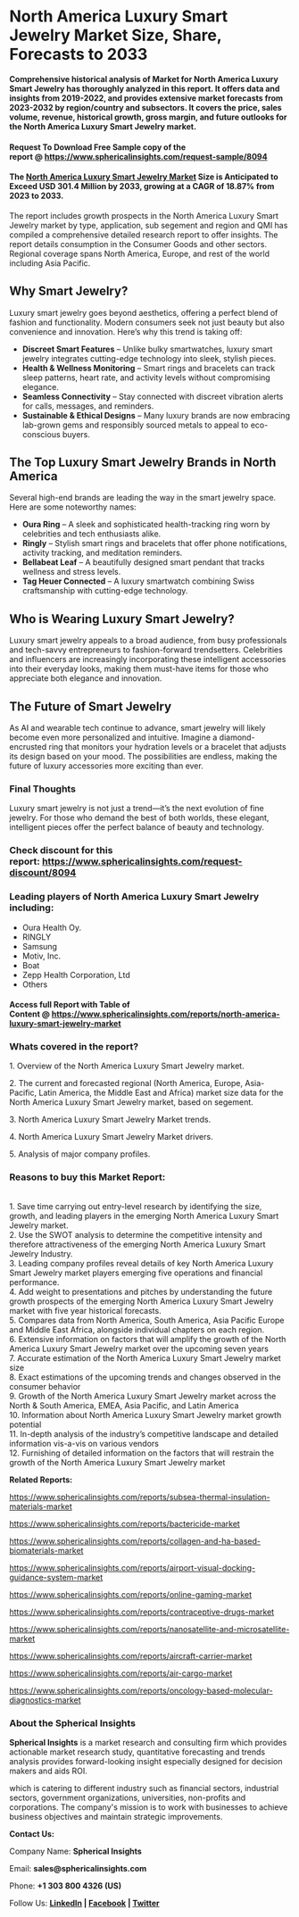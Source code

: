 <div class="content-title">
<h1>North America Luxury Smart Jewelry Market Size, Share, Forecasts to 2033</h1>
<div class="content-body__detail">
<section id="section_0" class="entry fr-view">
<p><strong>Comprehensive historical analysis of Market for North America Luxury Smart Jewelry has thoroughly analyzed in this report. It offers data and insights from 2019-2022, and provides extensive market forecasts from 2023-2032 by region/country and subsectors. It covers the price, sales volume, revenue, historical growth, gross margin, and future outlooks for the North America Luxury Smart Jewelry market.</strong></p>
<h4>Request To Download Free Sample copy of the report&nbsp;@&nbsp;<a href="https://www.sphericalinsights.com/request-sample/8094" target="_blank" rel="noopener">https://www.sphericalinsights.com/request-sample/8094</a></h4>
<h4><strong>The&nbsp;<a href="https://www.sphericalinsights.com/reports/north-america-luxury-smart-jewelry-market" target="_blank" rel="noopener">North America Luxury Smart Jewelry Market</a>&nbsp;Size is Anticipated to Exceed USD 301.4 Million by 2033, growing at a CAGR of 18.87% from 2023 to 2033.</strong></h4>
<p>The report includes growth prospects in the&nbsp;North America Luxury Smart Jewelry market by type, application, sub segement and region and QMI has compiled a comprehensive detailed research report to offer insights. The report details consumption in the Consumer Goods and other sectors. Regional coverage spans North America, Europe, and rest of the world including Asia Pacific.</p>
<h2 data-start="633" data-end="656">Why Smart Jewelry?</h2>
<p data-start="658" data-end="871">Luxury smart jewelry goes beyond aesthetics, offering a perfect blend of fashion and functionality. Modern consumers seek not just beauty but also convenience and innovation. Here&rsquo;s why this trend is taking off:</p>
<ul data-start="873" data-end="1443">
<li data-start="873" data-end="1017"><strong data-start="875" data-end="902">Discreet Smart Features</strong>&nbsp;&ndash; Unlike bulky smartwatches, luxury smart jewelry integrates cutting-edge technology into sleek, stylish pieces.</li>
<li data-start="1018" data-end="1171"><strong data-start="1020" data-end="1052">Health &amp; Wellness Monitoring</strong>&nbsp;&ndash; Smart rings and bracelets can track sleep patterns, heart rate, and activity levels without compromising elegance.</li>
<li data-start="1172" data-end="1285"><strong data-start="1174" data-end="1199">Seamless Connectivity</strong>&nbsp;&ndash; Stay connected with discreet vibration alerts for calls, messages, and reminders.</li>
<li data-start="1286" data-end="1443"><strong data-start="1288" data-end="1321">Sustainable &amp; Ethical Designs</strong>&nbsp;&ndash; Many luxury brands are now embracing lab-grown gems and responsibly sourced metals to appeal to eco-conscious buyers.</li>
</ul>
<h2 data-start="1445" data-end="1502">The Top Luxury Smart Jewelry Brands in North America</h2>
<p data-start="1504" data-end="1609">Several high-end brands are leading the way in the smart jewelry space. Here are some noteworthy names:</p>
<ul data-start="1611" data-end="2065">
<li data-start="1611" data-end="1725"><strong data-start="1613" data-end="1626">Oura Ring</strong>&nbsp;&ndash; A sleek and sophisticated health-tracking ring worn by celebrities and tech enthusiasts alike.</li>
<li data-start="1726" data-end="1853"><strong data-start="1728" data-end="1738">Ringly</strong>&nbsp;&ndash; Stylish smart rings and bracelets that offer phone notifications, activity tracking, and meditation reminders.</li>
<li data-start="1854" data-end="1955"><strong data-start="1856" data-end="1874">Bellabeat Leaf</strong>&nbsp;&ndash; A beautifully designed smart pendant that tracks wellness and stress levels.</li>
<li data-start="1956" data-end="2065"><strong data-start="1958" data-end="1981">Tag Heuer Connected</strong>&nbsp;&ndash; A luxury smartwatch combining Swiss craftsmanship with cutting-edge technology.</li>
</ul>
<h2 data-start="2067" data-end="2108">Who is Wearing Luxury Smart Jewelry?</h2>
<p data-start="2110" data-end="2446">Luxury smart jewelry appeals to a broad audience, from busy professionals and tech-savvy entrepreneurs to fashion-forward trendsetters. Celebrities and influencers are increasingly incorporating these intelligent accessories into their everyday looks, making them must-have items for those who appreciate both elegance and innovation.</p>
<h2 data-start="2448" data-end="2480">The Future of Smart Jewelry</h2>
<p data-start="2482" data-end="2822">As AI and wearable tech continue to advance, smart jewelry will likely become even more personalized and intuitive. Imagine a diamond-encrusted ring that monitors your hydration levels or a bracelet that adjusts its design based on your mood. The possibilities are endless, making the future of luxury accessories more exciting than ever.</p>
<h3 data-start="2824" data-end="2844">Final Thoughts</h3>
<p data-start="2846" data-end="3061">Luxury smart jewelry is not just a trend&mdash;it&rsquo;s the next evolution of fine jewelry. For those who demand the best of both worlds, these elegant, intelligent pieces offer the perfect balance of beauty and technology.</p>
<h3><strong>Check discount for this report:&nbsp;<a href="https://www.sphericalinsights.com/request-discount/8094" target="_blank" rel="noopener">https://www.sphericalinsights.com/request-discount/8094</a></strong></h3>
<h3><strong>Leading players of North America Luxury Smart Jewelry including:</strong></h3>
<ul>
<li>Oura Health Oy.</li>
<li>RINGLY</li>
<li>Samsung</li>
<li>Motiv, Inc.</li>
<li>Boat</li>
<li>Zepp Health Corporation, Ltd</li>
<li>Others</li>
</ul>
<h4>Access full Report with Table of Content&nbsp;@&nbsp;<a href="https://www.sphericalinsights.com/reports/north-america-luxury-smart-jewelry-market" target="_blank" rel="noopener">https://www.sphericalinsights.com/reports/north-america-luxury-smart-jewelry-market</a></h4>
<h3><strong>Whats covered in the report?</strong></h3>
<p>1. Overview of the North America Luxury Smart Jewelry market.</p>
<p>2. The current and forecasted regional (North America, Europe, Asia-Pacific, Latin America, the Middle East and Africa) market size data for the North America Luxury Smart Jewelry market, based on segement.</p>
<p>3. North America Luxury Smart Jewelry Market trends.</p>
<p>4. North America Luxury Smart Jewelry Market drivers.</p>
<p>5. Analysis of major company profiles.</p>
<h3><strong>Reasons to buy this Market Report:</strong></h3>
<p><br />1. Save time carrying out entry-level research by identifying the size, growth, and leading players in the emerging North America Luxury Smart Jewelry market.<br />2. Use the SWOT analysis to determine the competitive intensity and therefore attractiveness of the emerging North America Luxury Smart Jewelry Industry.<br />3. Leading company profiles reveal details of key North America Luxury Smart Jewelry market players emerging five operations and financial performance.<br />4. Add weight to presentations and pitches by understanding the future growth prospects of the emerging North America Luxury Smart Jewelry market with five year historical forecasts.<br />5. Compares data from North America, South America, Asia Pacific Europe and Middle East Africa, alongside individual chapters on each region.<br />6. Extensive information on factors that will amplify the growth of the North America Luxury Smart Jewelry market over the upcoming seven years<br />7. Accurate estimation of the&nbsp;North America Luxury Smart Jewelry market size<br />8. Exact estimations of the upcoming trends and changes observed in the consumer behavior<br />9. Growth of the&nbsp;North America Luxury Smart Jewelry market across the North &amp; South America, EMEA, Asia Pacific, and Latin America<br />10. Information about North America Luxury Smart Jewelry market growth potential<br />11. In-depth analysis of the industry&rsquo;s competitive landscape and detailed information vis-a-vis on various vendors<br />12. Furnishing of detailed information on the factors that will restrain the growth of the North America Luxury Smart Jewelry market</p>
<p><strong>Related Reports:</strong></p>
<p><a href="https://www.sphericalinsights.com/reports/subsea-thermal-insulation-materials-market">https://www.sphericalinsights.com/reports/subsea-thermal-insulation-materials-market</a></p>
<p><a href="https://www.sphericalinsights.com/reports/bactericide-market">https://www.sphericalinsights.com/reports/bactericide-market</a>&nbsp;</p>
<p><a href="https://www.sphericalinsights.com/reports/collagen-and-ha-based-biomaterials-market">https://www.sphericalinsights.com/reports/collagen-and-ha-based-biomaterials-market</a></p>
<p><a href="https://www.sphericalinsights.com/reports/airport-visual-docking-guidance-system-market">https://www.sphericalinsights.com/reports/airport-visual-docking-guidance-system-market</a></p>
<p><a href="https://www.sphericalinsights.com/reports/online-gaming-market">https://www.sphericalinsights.com/reports/online-gaming-market</a></p>
<p><a href="https://www.sphericalinsights.com/reports/contraceptive-drugs-market">https://www.sphericalinsights.com/reports/contraceptive-drugs-market</a></p>
<p><a href="https://www.sphericalinsights.com/reports/nanosatellite-and-microsatellite-market">https://www.sphericalinsights.com/reports/nanosatellite-and-microsatellite-market</a></p>
<p><a href="https://www.sphericalinsights.com/reports/aircraft-carrier-market">https://www.sphericalinsights.com/reports/aircraft-carrier-market</a></p>
<p><a href="https://www.sphericalinsights.com/reports/air-cargo-market">https://www.sphericalinsights.com/reports/air-cargo-market</a></p>
<p><a href="https://www.sphericalinsights.com/reports/oncology-based-molecular-diagnostics-market">https://www.sphericalinsights.com/reports/oncology-based-molecular-diagnostics-market</a></p>
<h3><strong>About the Spherical Insights</strong></h3>
<p><strong>Spherical Insights</strong>&nbsp;is a market research and consulting firm which provides actionable market research study, quantitative forecasting and trends analysis provides forward-looking insight especially designed for decision makers and aids ROI.</p>
<p>which is catering to different industry such as financial sectors, industrial sectors, government organizations, universities, non-profits and corporations. The company's mission is to work with businesses to achieve business objectives and maintain strategic improvements.</p>
<p><strong>Contact Us:</strong></p>
<p>Company Name:&nbsp;<strong>Spherical Insights</strong></p>
<p>Email:&nbsp;<strong>sales@sphericalinsights.com</strong></p>
<p>Phone:&nbsp;<strong>+1 303 800 4326 (US)</strong></p>
<p>Follow Us:&nbsp;<strong><a href="https://www.linkedin.com/company/spherical-insight/"><u>LinkedIn</u></a>&nbsp;|&nbsp;<a href="https://www.facebook.com/sphericalinsights22"><u>Facebook</u></a>&nbsp;|&nbsp;<a href="https://twitter.com/SInsights_US"><u>Twitter</u></a></strong></p>
<div class="clear">&nbsp;</div>
</section>
</div>
</div>
